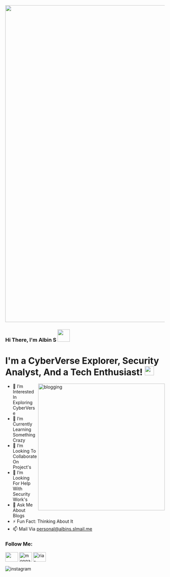 <img align="center" src="https://user-images.githubusercontent.com/97731157/149611537-e7137858-3f92-412e-8292-2d6233be11bf.gif" width="1000px">


### Hi There, I'm Albin S <img src="https://github.com/TheDudeThatCode/TheDudeThatCode/blob/master/Assets/Hi.gif" width="39px"> 

# I'm a CyberVerse Explorer, Security Analyst, And a Tech Enthusiast! <img src="https://user-images.githubusercontent.com/97731157/149613225-a660b305-76a9-4f88-bd5b-96ec9ad9f504.png" width="29px">

<img align="right" src="https://user-images.githubusercontent.com/97731157/149613252-3f6aedee-0581-4146-b056-b27b2b660257.png" alt="blogging" height="400" />

- 👀 I’m Interested In Exploring CyberVerse
- 🌱 I’m Currently Learning Something Crazy
- 💞️ I’m Looking To Collaborate On Project's
- 🤔 I’m Looking For Help With Security Work's
- 💬 Ask Me About Blogs
- ⚡ Fun Fact: Thinking About It
- 📫 Mail Via personal@albins.slmail.me
<h3 align="left">Follow Me:</h3>
<p align="left">
<a href="https://twitter.com/itsalbinshiby" target="blank"><img align="center" src="https://user-images.githubusercontent.com/97731157/149613290-b2b74941-a77a-487f-8bef-022c2b88741a.png" height="30" width="40" /></a>
<a href="https://instagram.com/albin_shiby" target="blank"><img align="center" src="https://user-images.githubusercontent.com/97731157/149613307-0f841c06-ec84-44fe-ac28-e62716a0a781.png" alt="monga_ria" height="30" width="40" /></a> 
<a href="https://gitlab.com/albins" target="blank"><img align="center" src="https://cdn.jsdelivr.net/npm/simple-icons@v4/icons/gitlab.svg" alt="ria-monga" height="30" width="40" /></a> </p>




![instagram]()
